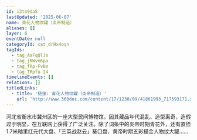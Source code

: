 ```yaml
---
id: i3tn9da5
lastUpdated: '2025-06-07'
name: 青花人物纹罐（炎帝制造）
aliases: []
layer: 6
eventDate: null
categoryId: cat_drHx4oqn
tagIds:
  - tag_AaFqQlJs
  - tag_jKWvm6pa
  - tag_fRp-FvBe
  - tag_TRpfu-I4
timelineEvents: []
relations: []
titledLinks:
  - title: '链接: 青花人物纹罐（炎帝制造）'
    url: 'http://www.360doc.com/content/17/1230/09/41861993_717593171.shtml'
---
```

河北省衡水市冀州区的一座大型民间博物馆，因其藏品年代混乱、造型离奇，造假过于明显，在互联网上获得了广泛关注。除了词条中的炎帝时期青花外，还有直径1.7米釉里红元代大盘、「三英战赵云」葵口盘、黄帝时期五彩描金人物纹大罐……
